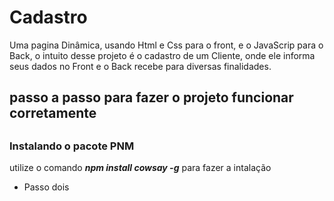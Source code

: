 # Cadastro
Uma pagina Dinâmica, usando Html e Css para o front, e o JavaScrip para o Back, o intuito desse projeto é o cadastro de um Cliente, onde ele informa seus dados no Front e o Back recebe para diversas finalidades. 
 <h2> passo a passo para fazer o projeto funcionar corretamente<h2>
 <h3>Instalando o pacote PNM</h3>
 <p> utilize o comando <b><i>npm install cowsay -g</i></b> para fazer a intalação</p>
<ul>
 <li>Passo dois</li>
</ul>
